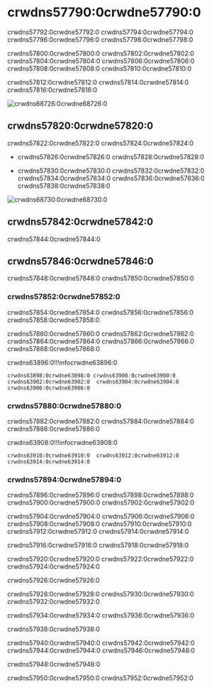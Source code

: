 # crwdns57790:0crwdne57790:0

crwdns57792:0crwdne57792:0 crwdns57794:0crwdne57794:0 crwdns57796:0crwdne57796:0 crwdns57798:0crwdne57798:0

crwdns57800:0crwdne57800:0  crwdns57802:0crwdne57802:0 crwdns57804:0crwdne57804:0 crwdns57806:0crwdne57806:0 crwdns57808:0crwdne57808:0 crwdns57810:0crwdne57810:0

crwdns57812:0crwdne57812:0 crwdns57814:0crwdne57814:0 crwdns57816:0crwdne57816:0

![crwdns68726:0crwdne68726:0](crwdns68724:0crwdne68724:0)

## crwdns57820:0crwdne57820:0

crwdns57822:0crwdne57822:0 crwdns57824:0crwdne57824:0

* crwdns57826:0crwdne57826:0 crwdns57828:0crwdne57828:0

* crwdns57830:0crwdne57830:0  crwdns57832:0crwdne57832:0  crwdns57834:0crwdne57834:0 crwdns57836:0crwdne57836:0 crwdns57838:0crwdne57838:0

![crwdns68730:0crwdne68730:0](crwdns68728:0crwdne68728:0)

## crwdns57842:0crwdne57842:0

crwdns57844:0crwdne57844:0

## crwdns57846:0crwdne57846:0

crwdns57848:0crwdne57848:0 crwdns57850:0crwdne57850:0

### crwdns57852:0crwdne57852:0

crwdns57854:0crwdne57854:0 crwdns57856:0crwdne57856:0 crwdns57858:0crwdne57858:0

crwdns57860:0crwdne57860:0 crwdns57862:0crwdne57862:0 crwdns57864:0crwdne57864:0 crwdns57866:0crwdne57866:0 crwdns57868:0crwdne57868:0

crwdns63896:0!!!infocrwdne63896:0

    crwdns63898:0crwdne63898:0 crwdns63900:0crwdne63900:0 crwdns63902:0crwdne63902:0  crwdns63904:0crwdne63904:0 crwdns63906:0crwdne63906:0

### crwdns57880:0crwdne57880:0

crwdns57882:0crwdne57882:0  crwdns57884:0crwdne57884:0  crwdns57886:0crwdne57886:0

crwdns63908:0!!!infocrwdne63908:0

    crwdns63910:0crwdne63910:0  crwdns63912:0crwdne63912:0  crwdns63914:0crwdne63914:0

### crwdns57894:0crwdne57894:0

crwdns57896:0crwdne57896:0 crwdns57898:0crwdne57898:0 crwdns57900:0crwdne57900:0 crwdns57902:0crwdne57902:0

crwdns57904:0crwdne57904:0 crwdns57906:0crwdne57906:0 crwdns57908:0crwdne57908:0 crwdns57910:0crwdne57910:0 crwdns57912:0crwdne57912:0 crwdns57914:0crwdne57914:0

crwdns57916:0crwdne57916:0 crwdns57918:0crwdne57918:0

crwdns57920:0crwdne57920:0 crwdns57922:0crwdne57922:0 crwdns57924:0crwdne57924:0

crwdns57926:0crwdne57926:0

crwdns57928:0crwdne57928:0 crwdns57930:0crwdne57930:0 crwdns57932:0crwdne57932:0

crwdns57934:0crwdne57934:0 crwdns57936:0crwdne57936:0

crwdns57938:0crwdne57938:0

crwdns57940:0crwdne57940:0 crwdns57942:0crwdne57942:0 crwdns57944:0crwdne57944:0  crwdns57946:0crwdne57946:0

crwdns57948:0crwdne57948:0

crwdns57950:0crwdne57950:0 crwdns57952:0crwdne57952:0
